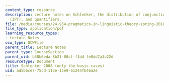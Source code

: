 ```yaml
---
content_type: resource
description: Lecture notes on Schlenker, the distribution of conjunctions, incremental-presupposition-transparency
  (IPT), and quantifiers.
file: /media/courses/24-954-pragmatics-in-linguistic-theory-spring-2010/ad5bbce775cd113e15e961244fb46a2e_MIT24_954S10_lec07.pdf
file_type: application/pdf
learning_resource_types:
- Lecture Notes
ocw_type: OCWFile
parent_title: Lecture Notes
parent_type: CourseSection
parent_uid: b38b6eda-8b21-00cf-f1dd-fe8dd7a3a22d
resourcetype: Document
title: Schlenker 2008 (only the basic cases)
uid: ad5bbce7-75cd-113e-15e9-61244fb46a2e
---
```

